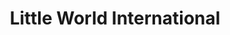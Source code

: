 ---
title: "Little World International"
url: /springfield/little-world-international/
shop: supermarket
---